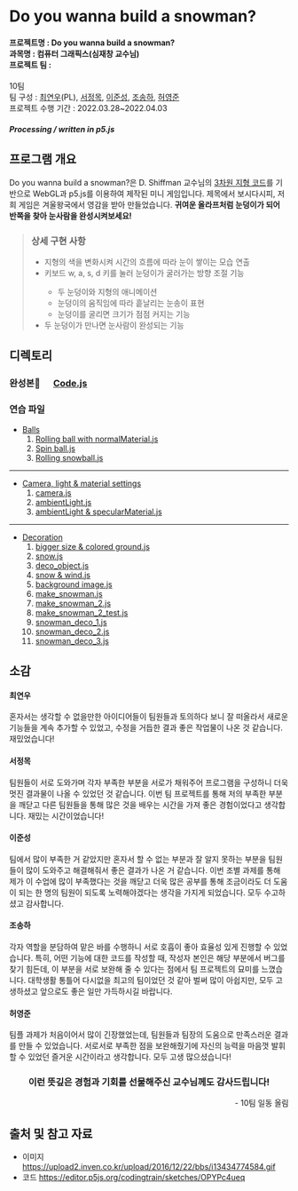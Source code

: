 # Do you wanna build a snowman?

  #### 프로젝트명 : Do you wanna build a snowman?<br/>과목명 : 컴퓨터 그래픽스(심재창 교수님)<br/>프로젝트 팀 :
10팀<br/>팀 구성 : [최연우](https://github.com/wafla)(PL), [서정목](https://github.com/SeoJeongmok), [이준성](https://github.com/leejs123), [조송하](https://github.com/Song-haJo), [허영준](https://github.com/telecom9005)<br/>프로젝트 수행 기간 : 2022.03.28~2022.04.03
##### Processing / written in p5.js

  ## 프로그램 개요
  Do you wanna build a snowman?은 D. Shiffman 교수님의 [3차원 지형 코드](https://editor.p5js.org/codingtrain/sketches/OPYPc4ueq)를 기반으로 WebGL과 p5.js를 이용하여 제작된 미니 게임입니다. 제목에서 보시다시피, 저희 게임은 겨울왕국에서 영감을 받아 만들었습니다. <b>귀여운 올라프처럼 눈덩이가 되어 반쪽을 찾아 눈사람을 완성시켜보세요!</b>
  <blockquote>
  <h3>상세 구현 사항</h3>
  <ul><li>지형의 색을 변화시켜 시간의 흐름에 따라 눈이 쌓이는 모습 연출</li>
  <li>키보드 w, a, s, d 키를 눌러 눈덩이가 굴러가는 방향 조절 기능</li>
  <ul><li>두 눈덩이와 지형의 애니메이션</li>
  <li>눈덩이의 움직임에 따라 흩날리는 눈송이 표현</li>
  <li>눈덩이를 굴리면 크기가 점점 커지는 기능</li></ul>
  <li>두 눈덩이가 만나면 눈사람이 완성되는 기능</li>
  <ul>
  </blockquote>

  ## 디렉토리
  ### 완성본🎉&nbsp; &nbsp; &nbsp;  [Code.js](https://github.com/wafla/Do-you-wanna-build-a-snowman/blob/main/Code.js "Code.js")
  ### 연습 파일
- [Balls](https://github.com/wafla/Terrain-with-Lilght-Camera-Material/tree/main/Balls "Balls")
	 1. [Rolling ball with normalMaterial.js](https://github.com/wafla/Do-you-wanna-build-a-snowman/blob/main/Balls/Rolling%20ball%20with%20normalMaterial.js "Rolling ball with normalMaterial.js")
	 2. [Spin ball.js](https://github.com/wafla/Terrain-with-Lilght-Camera-Material/blob/main/Balls/Spin%20ball.js "Spin ball.js")
	 3. [Rolling snowball.js](https://github.com/wafla/Terrain-with-Lilght-Camera-Material/blob/main/Balls/Rolling%20snowball.js "Rolling snowball.js")
---
 - [Camera, light & material settings](https://github.com/wafla/Terrain-with-Lilght-Camera-Material/tree/main/Camera%2C%20light%20%26%20material%20settings "Camera, light & material settings")
	 1. [camera.js](https://github.com/wafla/Terrain-with-Lilght-Camera-Material/blob/main/Camera%2C%20light%20%26%20material%20settings/camera.js "camera.js")
	 2. [ambientLight.js](https://github.com/wafla/Terrain-with-Lilght-Camera-Material/blob/main/Camera%2C%20light%20%26%20material%20settings/ambientLight.js "ambientLight.js")
	 3. [ambientLight & specularMaterial.js](https://github.com/wafla/Terrain-with-Lilght-Camera-Material/blob/main/Camera%2C%20light%20%26%20material%20settings/ambientLight%20%26%20specularMaterial.js "ambientLight & specularMaterial.js")
---	 
 - [Decoration](https://github.com/wafla/Terrain-with-Lilght-Camera-Material/tree/main/Decoration "Decoration")
	 1. [bigger size & colored ground.js](https://github.com/wafla/Terrain-with-Lilght-Camera-Material/blob/main/Decoration/bigger%20size%20%26%20colored%20ground.js "bigger size & colored ground.js")
	 2. [snow.js](https://github.com/wafla/Terrain-with-Lilght-Camera-Material/blob/main/Decoration/snow.js "snow.js")
	 3. [deco_object.js](https://github.com/wafla/Terrain-with-Lilght-Camera-Material/blob/main/Decoration/deco_object.js "deco_object.js")
	 4. [snow & wind.js](https://github.com/wafla/Terrain-with-Lilght-Camera-Material/blob/main/Decoration/snow%20%26%20wind.js "snow & wind.js")
	 5. [background image.js](https://github.com/wafla/Terrain-with-Lilght-Camera-Material/blob/main/Decoration/background%20image.js "background image.js")
	 6. [make_snowman.js](https://github.com/wafla/Terrain-with-Lilght-Camera-Material/blob/main/Decoration/make_snowman.js "make_snowman.js")
	 7. [make_snowman_2.js](https://github.com/wafla/Terrain-with-Lilght-Camera-Material/blob/main/Decoration/make_snowman_2.js "make_snowman_2.js")
	 8. [make_snowman_2_test.js](https://github.com/wafla/Terrain-with-Lilght-Camera-Material/blob/main/Decoration/make_snowman_2_test.js "make_snowman_2_test.js")
	  9. [snowman_deco_1.js](https://github.com/wafla/Terrain-with-Lilght-Camera-Material/blob/main/Decoration/snowman_deco_1.js "snowman_deco_1.js")
	  10. [snowman_deco_2.js](https://github.com/wafla/Terrain-with-Lilght-Camera-Material/blob/main/Decoration/snowman_deco_2.js "snowman_deco_2.js")
	  11. [snowman_deco_3.js](https://github.com/wafla/Terrain-with-Lilght-Camera-Material/blob/main/Decoration/snowman_deco_3.js "snowman_deco_3.js")

## 소감
	  
#### 최연우
혼자서는 생각할 수 없을만한 아이디어들이 팀원들과 토의하다 보니 잘 떠올라서 새로운 기능들을 계속 추가할 수 있었고, 수정을 거듭한 결과 좋은 작업물이 나온 것 같습니다. 재밌었습니다!

#### 서정목
팀원들이 서로 도와가며 각자 부족한 부분을 서로가 채워주어 프로그램을 구성하니 더욱 멋진 결과물이 나올 수 있었던 것 같습니다. 이번 팀 프로젝트를 통해 저의 부족한 부분을 깨닫고 다른 팀원들을 통해 많은 것을 배우는 시간을 가져 좋은 경험이었다고 생각합니다. 재밌는 시간이었습니다!

#### 이준성
팀에서 많이 부족한 거 같았지만 혼자서 할 수 없는 부분과 잘 알지 못하는 부분을 팀원들이 많이 도와주고 해결해줘서 좋은 결과가 나온 거 같습니다. 이번 조별 과제를 통해 제가 이 수업에 많이 부족했다는 것을 깨닫고 더욱 많은 공부를 통해 조금이라도 더 도움이 되는 한 명의 팀원이 되도록 노력해야겠다는 생각을 가지게 되었습니다. 모두 수고하셨고 감사합니다.

#### 조송하
각자 역할을 분담하여 맡은 바를 수행하니 서로 호흡이 좋아 효율성 있게 진행할 수 있었습니다. 특히, 어떤 기능에 대한 코드를 작성할 때, 작성자 본인은 해당 부분에서 버그를 찾기 힘든데, 이 부분을 서로 보완해 줄 수 있다는 점에서 팀 프로젝트의 묘미를 느꼈습니다. 대학생활 통틀어 다시없을 최고의 팀이었던 것 같아 벌써 많이 아쉽지만, 모두 고생하셨고 앞으로도 좋은 일만 가득하시길 바랍니다. 

#### 허영준
팀플 과제가 처음이어서 많이 긴장했었는데, 팀원들과 팀장의 도움으로 만족스러운 결과를 만들 수 있었습니다. 서로서로 부족한 점을 보완해줬기에 자신의 능력을 마음껏 발휘할 수 있었던 즐거운 시간이라고 생각합니다. 모두 고생 많으셨습니다!

<h3 align="center">이런 뜻깊은 경험과 기회를 선물해주신 교수님께도 감사드립니다!</h3>
	<p align="right">- 10팀 일동 올림</p>

  ## 출처 및 참고 자료
  - 이미지
  https://upload2.inven.co.kr/upload/2016/12/22/bbs/i13434774584.gif
- 코드
  https://editor.p5js.org/codingtrain/sketches/OPYPc4ueq
